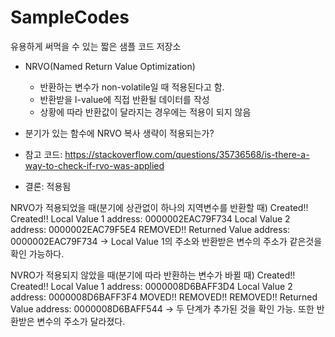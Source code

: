 # SampleCodes

유용하게 써먹을 수 있는 짧은 샘플 코드 저장소

* NRVO(Named Return Value Optimization)
	- 반환하는 변수가 non-volatile일 때 적용된다고 함.
	- 반환받을 l-value에 직접 반환될 데이터를 작성
	- 상황에 따라 반환값이 달라지는 경우에는 적용이 되지 않음

	
* 분기가 있는 함수에 NRVO 복사 생략이 적용되는가?
* 참고 코드: https://stackoverflow.com/questions/35736568/is-there-a-way-to-check-if-rvo-was-applied
* 결론: 적용됨


NRVO가 적용되었을 때(분기에 상관없이 하나의 지역변수를 반환할 때)
Created!!
Created!!
Local Value 1 address: 0000002EAC79F734
Local Value 2 address: 0000002EAC79F5E4
REMOVED!!
Returned Value address: 0000002EAC79F734
-> Local Value 1의 주소와 반환받은 변수의 주소가 같은것을 확인 가능하다.

NVRO가 적용되지 않았을 때(분기에 따라 반환하는 변수가 바뀔 때)
Created!!
Created!!
Local Value 1 address: 0000008D6BAFF3D4
Local Value 2 address: 0000008D6BAFF3F4
MOVED!!
REMOVED!!
REMOVED!!
Returned Value address: 0000008D6BAFF544
-> 두 단계가 추가된 것을 확인 가능. 또한 반환받은 변수의 주소가 달라졌다.
